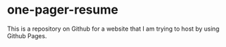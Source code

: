 # one-pager-resume
This is a repository on Github for a website that I am trying to host by using Github Pages. 
